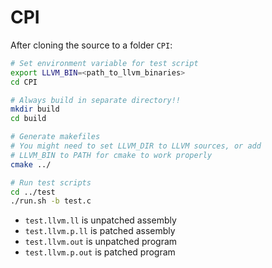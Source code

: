 # CPI

After cloning the source to a folder `CPI`:

```sh
# Set environment variable for test script
export LLVM_BIN=<path_to_llvm_binaries>
cd CPI

# Always build in separate directory!!
mkdir build
cd build

# Generate makefiles
# You might need to set LLVM_DIR to LLVM sources, or add
# LLVM_BIN to PATH for cmake to work properly
cmake ../

# Run test scripts
cd ../test
./run.sh -b test.c
```

- `test.llvm.ll` is unpatched assembly
- `test.llvm.p.ll` is patched assembly
- `test.llvm.out` is unpatched program
- `test.llvm.p.out` is patched program
